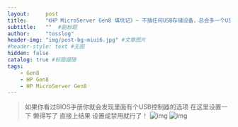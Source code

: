 ```yaml
---
layout:     post 
title:      "《HP MicroServer Gen8 填坑记》~ 不插任何USB存储设备，总会多一个USB盘符里面是linux的一些东西"  #主标题
subtitle:   ""  #副标题
author:     "tosslog" 
header-img: "img/post-bg-miui6.jpg" #文章图片
#header-style: text #无图
hidden: false
catalog: true #标题跟随
tags: 
    - Gen8
    - HP Gen8
    - HP MicroServer Gen8
---
```


> 如果你看过BIOS手册你就会发现里面有个USB控制器的选项 在这里设置一下
懒得写了 直接上结果
设置成禁用就行了！
![img](/blog/img/post-img/2020/11/05/1582212616.png)
![img](/blog/img/post-img/2020/11/05/1487952100.png)

